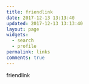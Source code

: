 ```yaml
---
title: friendlink
date: 2017-12-13 13:13:40
updated: 2017-12-13 13:13:40
layout: page
widgets:
  - search
  - profile
permalink: links
comments: true
---
```

friendlink